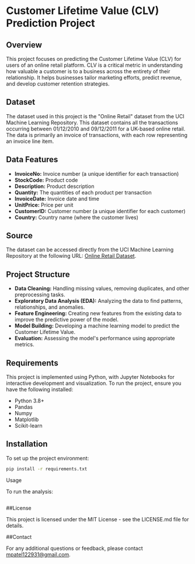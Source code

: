 # Customer Lifetime Value (CLV) Prediction Project

## Overview

This project focuses on predicting the Customer Lifetime Value (CLV) for users of an online retail platform. CLV is a critical metric in understanding how valuable a customer is to a business across the entirety of their relationship. It helps businesses tailor marketing efforts, predict revenue, and develop customer retention strategies.

## Dataset

The dataset used in this project is the "Online Retail" dataset from the UCI Machine Learning Repository. This dataset contains all the transactions occurring between 01/12/2010 and 09/12/2011 for a UK-based online retail. The data is primarily an invoice of transactions, with each row representing an invoice line item.

## Data Features

- **InvoiceNo:** Invoice number (a unique identifier for each transaction)
- **StockCode:** Product code
- **Description:** Product description
- **Quantity:** The quantities of each product per transaction
- **InvoiceDate:** Invoice date and time
- **UnitPrice:** Price per unit
- **CustomerID:** Customer number (a unique identifier for each customer)
- **Country:** Country name (where the customer lives)

## Source

The dataset can be accessed directly from the UCI Machine Learning Repository at the following URL: [Online Retail Dataset](https://archive.ics.uci.edu/ml/machine-learning-databases/00352/Online%20Retail.xlsx).

## Project Structure

- **Data Cleaning:** Handling missing values, removing duplicates, and other preprocessing tasks.
- **Exploratory Data Analysis (EDA):** Analyzing the data to find patterns, relationships, and anomalies.
- **Feature Engineering:** Creating new features from the existing data to improve the predictive power of the model.
- **Model Building:** Developing a machine learning model to predict the Customer Lifetime Value.
- **Evaluation:** Assessing the model's performance using appropriate metrics.

## Requirements

This project is implemented using Python, with Jupyter Notebooks for interactive development and visualization. To run the project, ensure you have the following installed:

- Python 3.8+
- Pandas
- Numpy
- Matplotlib
- Scikit-learn

## Installation

To set up the project environment:

```bash
pip install -r requirements.txt
```

Usage

To run the analysis:



```bash jupyter notebook CLV_Analysis.ipynb
```

##License

This project is licensed under the MIT License - see the LICENSE.md file for details.

##Contact

For any additional questions or feedback, please contact mpatel122931@gmail.com.
